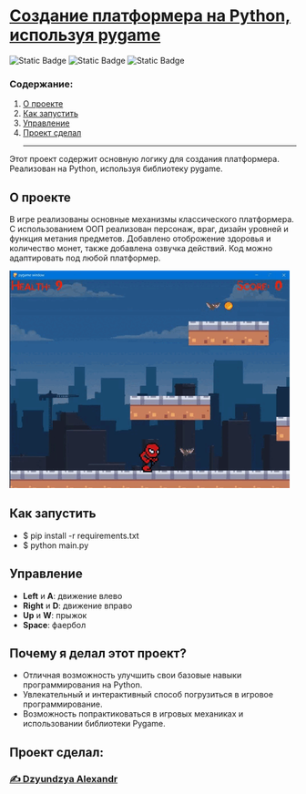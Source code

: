 # [Создание платформера на Python, используя pygame](https://github.com/dzyundzya/platformer_pygame)

![Static Badge](https://img.shields.io/badge/author-Dzyundzya%20Alexandr-red
)
![Static Badge](https://img.shields.io/badge/pygame-2.6.1-green
)
![Static Badge](https://img.shields.io/badge/python-3.9.13-blue
)

### Содержание:

1. [О проекте](#о-проекте)
2. [Как запустить](#как-запустить)
3. [Управление](#управление)
4. [Проект сделал](#проект-сделал)
<br><hr>

Этот проект содержит основную логику для создания платформера. Реализован на Python, используя библиотеку pygame.

## О проекте

В игре реализованы основные механизмы классического платформера. С использованием ООП реализован персонаж, враг, дизайн уровней и функция метания предметов. Добавлено отоброжение здоровья и количество монет, также добавлена озвучка действий. Код можно адаптировать под любой платформер.

![gif игры](images/Platformer.gif)

## Как запустить

- $ pip install -r requirements.txt
- $ python main.py

## Управление

- __Left__ и __A__: движение влево
- __Right__ и __D__: движение вправо
- __Up__ и __W__: прыжок
- __Space__: фаербол


## Почему я делал этот проект?

- Отличная возможность улучшить свои базовые навыки программирования на Python.
- Увлекательный и интерактивный способ погрузиться в игровое программирование.
- Возможность попрактиковаться в игровых механиках и использовании библиотеки Pygame.

## Проект сделал:
### [✍️ Dzyundzya Alexandr](https://github.com/dzyundzya)
